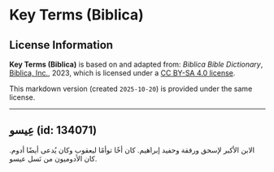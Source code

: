 # Key Terms (Biblica)

## License Information

**Key Terms (Biblica)** is based on and adapted from: _Biblica Bible Dictionary_, [Biblica, Inc.](https://www.biblica.com/), 2023, which is licensed under a [CC BY-SA 4.0 license](https://creativecommons.org/licenses/by-sa/4.0/legalcode.en).

This markdown version (created `2025-10-20`) is provided under the same license.



--------------------------------

## عِيسو (id: 134071)

الابن الأكبر لإسحق ورفقة وحفيد إبراهيم. كان أخًا توأمًا ليعقوب وكان يُدعى أيضًا أدوم. كان الأدوميون من نَسل عيسو.


